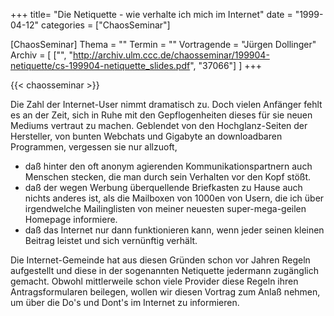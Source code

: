 +++
title= "Die Netiquette - wie verhalte ich mich im Internet"
date = "1999-04-12"
categories = ["ChaosSeminar"]

[ChaosSeminar]
Thema = ""
Termin = ""
Vortragende = "Jürgen Dollinger"
Archiv = [
	["", "http://archiv.ulm.ccc.de/chaosseminar/199904-netiquette/cs-199904-netiquette_slides.pdf", "37066"]
	]
+++

{{< chaosseminar >}}

Die Zahl der Internet-User nimmt dramatisch zu. Doch vielen Anfänger fehlt es an der Zeit, sich in Ruhe mit den Gepflogenheiten dieses für sie neuen Mediums vertraut zu machen. Geblendet von den Hochglanz-Seiten der Hersteller, von bunten Webchats und Gigabyte an downloadbaren Programmen, vergessen sie nur allzuoft,
- daß hinter den oft anonym agierenden Kommunikationspartnern auch Menschen stecken, die man durch sein Verhalten vor den Kopf stößt.
- daß der wegen Werbung überquellende Briefkasten zu Hause auch nichts anderes ist, als die Mailboxen von 1000en von Usern, die ich über irgendwelche Mailinglisten von meiner neuesten super-mega-geilen Homepage informiere.
- daß das Internet nur dann funktionieren kann, wenn jeder seinen kleinen Beitrag leistet und sich vernünftig verhält.

Die Internet-Gemeinde hat aus diesen Gründen schon vor Jahren Regeln aufgestellt und diese in der sogenannten Netiquette jedermann zugänglich gemacht. Obwohl mittlerweile schon viele Provider diese Regeln ihren Antragsformularen beilegen, wollen wir diesen Vortrag zum Anlaß nehmen, um über die Do's und Dont's im Internet zu informieren.
